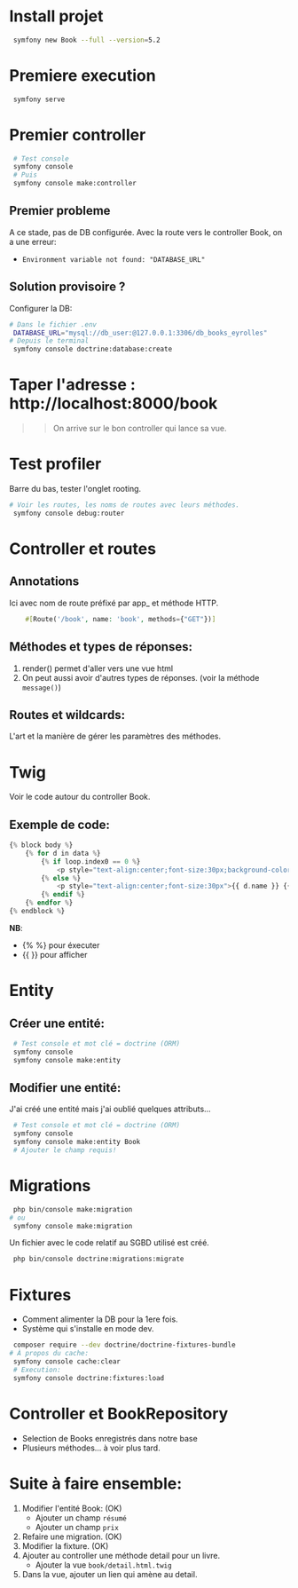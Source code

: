 # Install projet
```bash
 symfony new Book --full --version=5.2
```

# Premiere execution
```bash
 symfony serve
```

# Premier controller
```bash
 # Test console
 symfony console
 # Puis
 symfony console make:controller
```

## Premier probleme
A ce stade, pas de DB configurée.
Avec la route vers le controller Book, on a une erreur:
- `Environment variable not found: "DATABASE_URL"`
## Solution provisoire ?
Configurer la DB:
```bash
# Dans le fichier .env
 DATABASE_URL="mysql://db_user:@127.0.0.1:3306/db_books_eyrolles"
# Depuis le terminal
 symfony console doctrine:database:create
```
# Taper l'adresse : http://localhost:8000/book
>> On arrive sur le bon controller qui lance sa vue.
# Test profiler
Barre du bas, tester l'onglet rooting.
```bash
# Voir les routes, les noms de routes avec leurs méthodes.
 symfony console debug:router
```
# Controller et routes
## Annotations
Ici avec nom de route préfixé par app_ et méthode HTTP.
```php
    #[Route('/book', name: 'book', methods={"GET"})]
```
## Méthodes et types de réponses:
1. render() permet d'aller vers une vue html
2. On peut aussi avoir d'autres types de réponses. (voir la méthode `message()`)
## Routes et wildcards:
L'art et la manière de gérer les paramètres des méthodes.

# Twig
Voir le code autour du controller Book.
## Exemple de code:
```php
{% block body %}
    {% for d in data %}
        {% if loop.index0 == 0 %}
            <p style="text-align:center;font-size:30px;background-color:fuchsia">{{ d.name }} {{ d.action }}</p>
        {% else %}
            <p style="text-align:center;font-size:30px">{{ d.name }} {{ d.action }}</p>
        {% endif %}
    {% endfor %}
{% endblock %}
```
__NB__:
- {% %} pour éxecuter
- {{ }} pour afficher
#
# Entity
## Créer une entité:
```bash
 # Test console et mot clé = doctrine (ORM)
 symfony console
 symfony console make:entity
```
## Modifier une entité:
J'ai créé une entité mais j'ai oublié quelques attributs...
```bash
 # Test console et mot clé = doctrine (ORM)
 symfony console
 symfony console make:entity Book
 # Ajouter le champ requis!
```
#
# Migrations
```bash
 php bin/console make:migration
# ou
 symfony console make:migration
```
Un fichier avec le code relatif au SGBD utilisé est créé.
```bash
 php bin/console doctrine:migrations:migrate
```
#
# Fixtures
- Comment alimenter la DB pour la 1ere fois.
- Système qui s'installe en mode dev.
```bash
 composer require --dev doctrine/doctrine-fixtures-bundle
# À propos du cache:
 symfony console cache:clear
 # Execution:
 symfony console doctrine:fixtures:load
```
#
# Controller et BookRepository
- Selection de Books enregistrés dans notre base
- Plusieurs méthodes... à voir plus tard.

# Suite à faire ensemble:
1. Modifier l'entité Book: (OK)
    - Ajouter un champ `résumé`
    - Ajouter un champ `prix`
2. Refaire une migration. (OK)
3. Modifier la fixture. (OK)
4. Ajouter au controller une méthode detail pour un livre.
    - Ajouter la vue `book/detail.html.twig`
5. Dans la vue, ajouter un lien qui amène au detail.